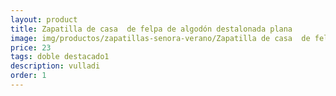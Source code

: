 ```yaml
---
layout: product
title: Zapatilla de casa  de felpa de algodón destalonada plana
image: img/productos/zapatillas-senora-verano/Zapatilla de casa  de felpa de algodón destalonada plana=23=doble destacado1=vulladi.webp
price: 23
tags: doble destacado1
description: vulladi
order: 1
---
```

